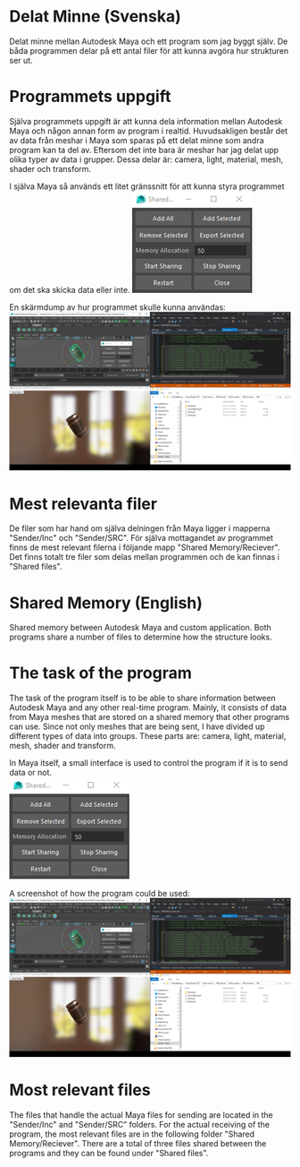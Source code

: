 # Delat Minne (Svenska)
Delat minne mellan Autodesk Maya och ett program som jag byggt själv. De båda programmen delar på ett antal filer för att kunna avgöra hur strukturen ser ut.

# Programmets uppgift
Själva programmets uppgift är att kunna dela information mellan Autodesk Maya och någon annan form av program i realtid. Huvudsakligen består det av data från meshar i Maya som sparas på ett delat minne som andra program kan ta del av. Eftersom det inte bara är meshar har jag delat upp olika typer av data i grupper. Dessa delar är: camera, light, material, mesh, shader och transform.

I själva Maya så används ett litet gränssnitt för att kunna styra programmet om det ska skicka data eller inte. ![Image 5](Images/Shared_Memory_5.png?raw=true "Iamge 5")

En skärmdump av hur programmet skulle kunna användas: ![Image 1](Images/Shared_Memory_1.png?raw=true "Iamge 1")

# Mest relevanta filer
De filer som har hand om själva delningen från Maya ligger i mapperna "Sender/Inc" och "Sender/SRC". För själva mottagandet av programmet finns de mest relevant filerna i följande mapp "Shared Memory/Reciever". Det finns totalt tre filer som delas mellan programmen och de kan finnas i "Shared files".

# Shared Memory (English)
Shared memory between Autodesk Maya and custom application. Both programs share a number of files to determine how the structure looks.

# The task of the program
The task of the program itself is to be able to share information between Autodesk Maya and any other real-time program. Mainly, it consists of data from Maya meshes that are stored on a shared memory that other programs can use. Since not only meshes that are being sent, I have divided up different types of data into groups. These parts are: camera, light, material, mesh, shader and transform.

In Maya itself, a small interface is used to control the program if it is to send data or not.                       
![Image 5](Images/Shared_Memory_5.png?raw=true "Iamge 5")

A screenshot of how the program could be used: ![Image 1](Images/Shared_Memory_1.png?raw=true "Iamge 1")

# Most relevant files
The files that handle the actual Maya files for sending  are located in the "Sender/Inc" and "Sender/SRC" folders. For the actual receiving of the program, the most relevant files are in the following folder "Shared Memory/Reciever". There are a total of three files shared between the programs and they can be found under "Shared files".

